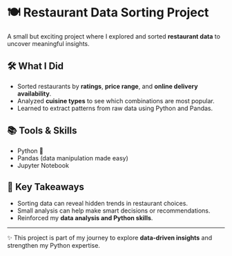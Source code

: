 # 🍽️ Restaurant Data Sorting Project

A small but exciting project where I explored and sorted **restaurant data** to uncover meaningful insights.  

## 🛠️ What I Did
- Sorted restaurants by **ratings**, **price range**, and **online delivery availability**.  
- Analyzed **cuisine types** to see which combinations are most popular.  
- Learned to extract patterns from raw data using Python and Pandas.

## 📚 Tools & Skills
- Python 🐍  
- Pandas (data manipulation made easy)  
- Jupyter Notebook  

## 🚀 Key Takeaways
- Sorting data can reveal hidden trends in restaurant choices.  
- Small analysis can help make smart decisions or recommendations.  
- Reinforced my **data analysis and Python skills**.

---

✨ This project is part of my journey to explore **data-driven insights** and strengthen my Python expertise.

